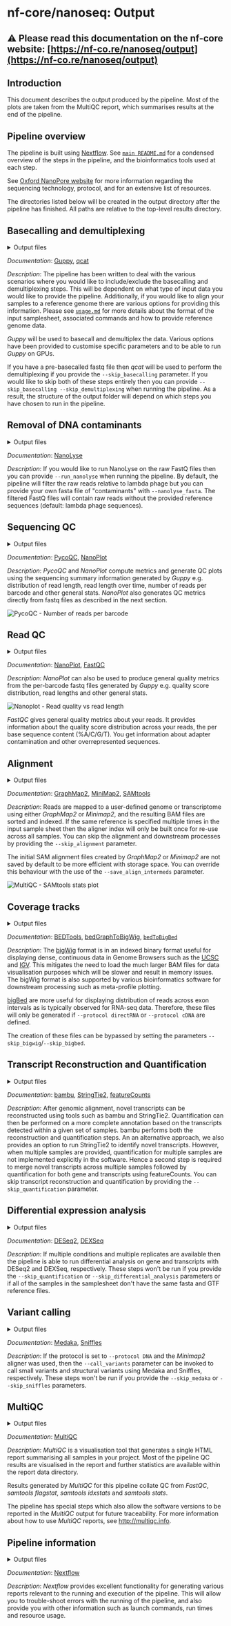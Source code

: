 # nf-core/nanoseq: Output

## :warning: Please read this documentation on the nf-core website: [https://nf-co.re/nanoseq/output](https://nf-co.re/nanoseq/output)

## Introduction

This document describes the output produced by the pipeline. Most of the plots are taken from the MultiQC report, which summarises results at the end of the pipeline.

## Pipeline overview

The pipeline is built using [Nextflow](https://www.nextflow.io/). See [`main README.md`](../README.md) for a condensed overview of the steps in the pipeline, and the bioinformatics tools used at each step.

See [Oxford NanoPore website](https://nanoporetech.com/) for more information regarding the sequencing technology, protocol, and for an extensive list of resources.

The directories listed below will be created in the output directory after the pipeline has finished. All paths are relative to the top-level results directory.

## Basecalling and demultiplexing

<details markdown="1">
<summary>Output files</summary>

* `guppy/fastq/`
    Merged fastq output files for each barcode.
* `guppy/basecalling/<barcode*>/`
    fastq output files for each barcode.
* `guppy/basecalling/unclassified/`
    fastq files with reads were unassigned to any given barcode.
* `guppy/basecalling/sequencing_summary.txt`
    Sequencing summary file generated by *Guppy*.
* `guppy/basecalling/sequencing_telemetry.js`
    Sequencing telemetry file generated by *Guppy*.
* `guppy/basecalling/guppy_basecaller_log-<date>.log`
    Log file for *Guppy* execution.
* `qcat/fastq/<barcode*>.fastq.gz`
    fastq output files for each barcode.
* `qcat/fastq/none.fastq.gz`
    fastq file with reads were unassigned to any given barcode.

</details>

*Documentation*:
[Guppy](https://nanoporetech.com/nanopore-sequencing-data-analysis), [qcat](https://github.com/nanoporetech/qcat)

*Description*:
The pipeline has been written to deal with the various scenarios where you would like to include/exclude the basecalling and demultiplexing steps. This will be dependent on what type of input data you would like to provide the pipeline. Additionally, if you would like to align your samples to a reference genome there are various options for providing this information. Please see [`usage.md`](usage.md#--input) for more details about the format of the input samplesheet, associated commands and how to provide reference genome data.

*Guppy* will be used to basecall and demultiplex the data. Various options have been provided to customise specific parameters and to be able to run *Guppy* on GPUs.

If you have a pre-basecalled fastq file then *qcat* will be used to perform the demultiplexing if you provide the `--skip_basecalling` parameter. If you would like to skip both of these steps entirely then you can provide `--skip_basecalling --skip_demultiplexing` when running the pipeline. As a result, the structure of the output folder will depend on which steps you have chosen to run in the pipeline.

## Removal of DNA contaminants

<details markdown="1">
<summary>Output files</summary>

* `nanolyse/<SAMPLE>.clean.fastq.gz`
    FastQ file after the removal of reads mapping to DNA contaminants.

</details>

*Documentation*:
[NanoLyse](https://github.com/wdecoster/nanolyse)

*Description*:
If you would like to run NanoLyse on the raw FastQ files then you can provide `--run_nanolyse` when running the pipeline. By default, the pipeline will filter the raw reads relative to lambda phage but you can provide your own fasta file of "contaminants" with `--nanolyse_fasta`. The filtered FastQ files will contain raw reads without the provided reference sequences (default: lambda phage sequences).

## Sequencing QC

<details markdown="1">
<summary>Output files</summary>

* `pycoqc/pycoqc.html`
    `*.html` file that includes a run summary and graphical representation of various QC metrics including distribution of read length, distribution of read quality scores, mean read quality per sequence length, output per channel over experiment time and percentage of reads per barcode.
* `nanoplot/summary/`
    `*.html` files for QC metrics and individual `*.png` image files for plots.

</details>

*Documentation*:
[PycoQC](https://github.com/a-slide/pycoQC), [NanoPlot](https://github.com/wdecoster/NanoPlot)

*Description*:
*PycoQC* and *NanoPlot* compute metrics and generate QC plots using the sequencing summary information generated by *Guppy* e.g. distribution of read length, read length over time, number of reads per barcode and other general stats. *NanoPlot* also generates QC metrics directly from fastq files as described in the next section.

![PycoQC - Number of reads per barcode](images/pycoqc_readsperbarcode.png)

## Read QC

<details markdown="1">
<summary>Output files</summary>

* `nanoplot/fastq/<SAMPLE>/`
    Per-sample `*.html` files for QC metrics and individual `*.png` image files for plots.
* `fastqc/`
    *FastQC* `*.html` and `*.zip` files.

</details>

*Documentation*:
[NanoPlot](https://github.com/wdecoster/NanoPlot), [FastQC](http://www.bioinformatics.babraham.ac.uk/projects/fastqc/Help/)

*Description*:
*NanoPlot* can also be used to produce general quality metrics from the per-barcode fastq files generated by *Guppy* e.g. quality score distribution, read lengths and other general stats.

![Nanoplot - Read quality vs read length](images/nanoplot_readlengthquality.png)

*FastQC* gives general quality metrics about your reads. It provides information about the quality score distribution across your reads, the per base sequence content (%A/C/G/T). You get information about adapter contamination and other overrepresented sequences.

## Alignment

<details markdown="1">
<summary>Output files</summary>

* `<ALIGNER>/bam`
    Per-sample coordinate sorted alignment files in [`*.bam`](https://samtools.github.io/hts-specs/SAMv1.pdf) format.
* `<ALIGNER>/bam_index`
    Per-sample coordinate sorted alignment index files in [`*.bai`](https://samtools.github.io/hts-specs/SAMv1.pdf) format.
* `<ALIGNER>/samtools_stats/`
    *SAMtools* `*.flagstat`, `*.idxstats` and `*.stats` files generated from the alignment files.

</details>

*Documentation*:
[GraphMap2](https://github.com/lbcb-sci/graphmap2), [MiniMap2](https://github.com/lh3/minimap2), [SAMtools](http://samtools.sourceforge.net/)

*Description*:
Reads are mapped to a user-defined genome or transcriptome using either *GraphMap2* or *Minimap2*, and the resulting BAM files are sorted and indexed. If the same reference is specified multiple times in the input sample sheet then the aligner index will only be built once for re-use across all samples. You can skip the alignment and downstream processes by providing the `--skip_alignment` parameter.

The initial SAM alignment files created by *GraphMap2* or *Minimap2* are not saved by default to be more efficient with storage space. You can override this behaviour with the use of the `--save_align_intermeds` parameter.

![MultiQC - SAMtools stats plot](images/mqc_samtools_stats_plot.png)

## Coverage tracks

<details markdown="1">
<summary>Output files</summary>

* `<ALIGNER>/bigwig/`
    Per-sample `*.bigWig` files.
* `<ALIGNER>/bigbed/`
    Per-sample `*.bigBed` files.

</details>

*Documentation*:
[BEDTools](https://bedtools.readthedocs.io/en/latest/), [bedGraphToBigWig](https://genome.ucsc.edu/goldenpath/help/bigWig.html#Ex3), [`bedToBigBed`](https://genome.ucsc.edu/goldenPath/help/bigBed.html#Ex2)

*Description*:
The [bigWig](https://genome.ucsc.edu/goldenpath/help/bigWig.html) format is in an indexed binary format useful for displaying dense, continuous data in Genome Browsers such as the [UCSC](https://genome.ucsc.edu/cgi-bin/hgTracks) and [IGV](http://software.broadinstitute.org/software/igv/). This mitigates the need to load the much larger BAM files for data visualisation purposes which will be slower and result in memory issues. The bigWig format is also supported by various bioinformatics software for downstream processing such as meta-profile plotting.

[bigBed](https://genome.ucsc.edu/goldenPath/help/bigBed.html) are more useful for displaying distribution of reads across exon intervals as is typically observed for RNA-seq data. Therefore, these files will only be generated if `--protocol directRNA` or `--protocol cDNA` are defined.

The creation of these files can be bypassed by setting the parameters `--skip_bigwig`/`--skip_bigbed`.

## Transcript Reconstruction and Quantification

<details markdown="1">
<summary>Output files</summary>

If bambu is used:

* `bambu/`
    * `extended_annotations.gtf` - a gtf file that contains both annotated and novel transcripts
    * `counts_gene.txt` - gene expression estimates
    * `counts_transcript.txt` - transcript expression estimates

If StringTie2 is used:

* `stringtie2/`
    * `*.bam`
        Per-sample coordinate sorted alignment files in [`*.bam`](https://samtools.github.io/hts-specs/SAMv1.pdf) format.
    * `*.stringtie.gtf`
        Per-sample annotations for novel transcripts obtained in *StringTie2*.
    * `stringtie.merged.gtf`
        Extended annotation that combines provided gtf with gtf files from each sample via *StringTie2 Merge*.
    * `counts_gene.txt` - gene expression estimates calculated by featureCounts.
    * `counts_gene.txt.summary` - featureCounts gene level log file.
    * `counts_transcript.txt` - transcript expression estimates calculated by featureCounts.
    * `counts_transcript.txt.summary` - featureCounts transcript level log file.

</details>

*Documentation*:
[bambu](https://bioconductor.org/packages/release/bioc/html/bambu.html), [StringTie2](https://ccb.jhu.edu/software/stringtie/), [featureCounts](http://bioinf.wehi.edu.au/featureCounts/)

*Description*:
After genomic alignment, novel transcripts can be reconstructed using tools such as bambu and StringTie2. Quantification can then be performed on a more complete annotation based on the transcripts detected within a given set of samples. bambu performs both the reconstruction and quantification steps. An an alternative approach, we also provides an option to run StringTie2 to identify novel transcripts. However, when multiple samples are provided, quantification for multiple samples are not implemented explicitly in the software. Hence a second step is required to merge novel transcripts across multiple samples followed by quantification for both gene and transcripts using featureCounts. You can skip transcript reconstruction and quantification by providing the `--skip_quantification` parameter.

## Differential expression analysis

<details markdown="1">
<summary>Output files</summary>

* `<QUANTIFICATION_METHOD>/deseq2/deseq2.results.txt` - a `.txt` file that can contains differential expression results for genes.
* `<QUANTIFICATION_METHOD>/dexseq/dexseq.results.txt` - a `.txt` file that can contains differential expression results for transcripts.

</details>

*Documentation*:
[DESeq2](https://bioconductor.org/packages/release/bioc/html/DESeq2.html), [DEXSeq](https://bioconductor.org/packages/release/bioc/html/DEXSeq.html)

*Description*:
If multiple conditions and multiple replicates are available then the pipeline is able to run differential analysis on gene and transcripts with DESeq2 and DEXSeq, respectively. These steps won't be run if you provide the `--skip_quantification` or `--skip_differential_analysis` parameters or if all of the samples in the samplesheet don't have the same fasta and GTF reference files.

## Variant calling

<details markdown="1">
<summary>Output files</summary>

* `minimap2/medaka/<SAMPLE>/round_1.vcf        `
    VCF file with small variants for each sample.
* `minimap2/sniffles/<sample>_sniffles.vcf`
    VCF files with unflitered structural variants.

</details>

*Documentation*:
[Medaka](https://github.com/nanoporetech/medaka), [Sniffles](https://github.com/fritzsedlazeck/Sniffles)

*Description*:
If the protocol is set to `--protocol DNA` and the *Minimap2* aligner was used, then the `--call_variants` parameter can be invoked to call small variants and structural variants using Medaka and Sniffles, respectively. These steps won't be run if you provide the `--skip_medaka` or `--skip_sniffles` parameters.

## MultiQC

<details markdown="1">
<summary>Output files</summary>

* `multiqc/`
    * `multiqc_report.html` - a standalone HTML file that can be viewed in your web browser.
    * `multiqc_data/` - directory containing parsed statistics from the different tools used in the pipeline.
    * `multiqc_plots/` - directory containing static images from the report in various formats.

</details>

*Documentation*:
[MultiQC](https://multiqc.info/docs/)

*Description*:
*MultiQC* is a visualisation tool that generates a single HTML report summarising all samples in your project. Most of the pipeline QC results are visualised in the report and further statistics are available within the report data directory.

Results generated by *MultiQC* for this pipeline collate QC from *FastQC*, *samtools flagstat*, *samtools idxstats* and *samtools stats*.

The pipeline has special steps which also allow the software versions to be reported in the *MultiQC* output for future traceability. For more information about how to use *MultiQC* reports, see <http://multiqc.info>.

## Pipeline information

<details markdown="1">
<summary>Output files</summary>

* `pipeline_info/`
    * Reports generated by Nextflow: `execution_report.html`, `execution_timeline.html`, `execution_trace.txt` and `pipeline_dag.dot`/`pipeline_dag.svg`.
    * Reports generated by the pipeline: `pipeline_report.html`, `pipeline_report.txt` and `software_versions.yml`. The `pipeline_report*` files will only be present if the `--email` / `--email_on_fail` parameter's are used when running the pipeline.
    * Reformatted samplesheet files used as input to the pipeline: `samplesheet.valid.csv`.

</details>

*Documentation*:
[Nextflow](https://www.nextflow.io/docs/latest/tracing.html)

*Description*:
*Nextflow* provides excellent functionality for generating various reports relevant to the running and execution of the pipeline. This will allow you to trouble-shoot errors with the running of the pipeline, and also provide you with other information such as launch commands, run times and resource usage.
